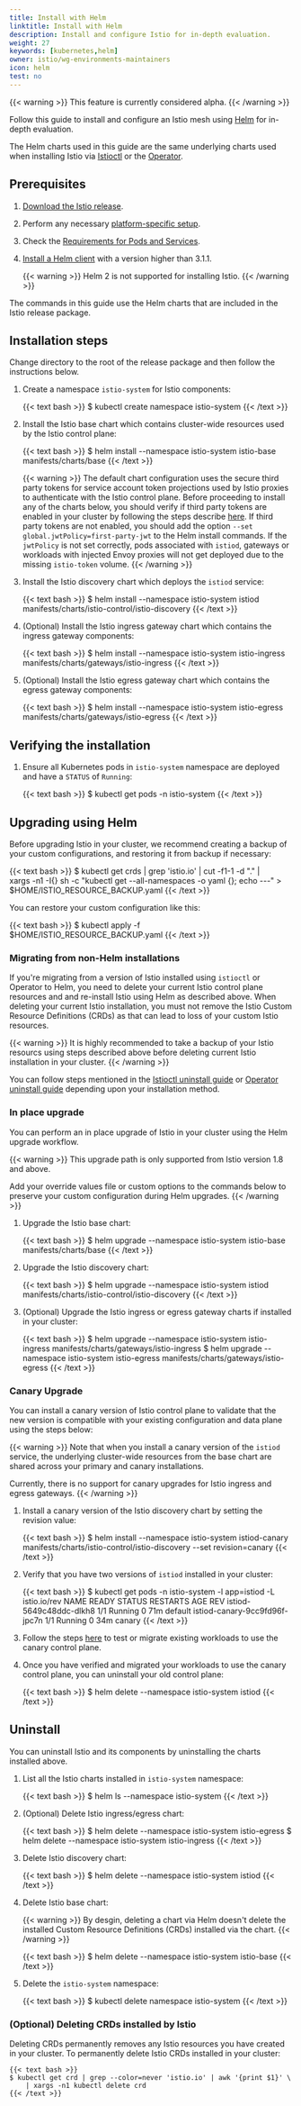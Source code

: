 ```yaml
---
title: Install with Helm
linktitle: Install with Helm
description: Install and configure Istio for in-depth evaluation.
weight: 27
keywords: [kubernetes,helm]
owner: istio/wg-environments-maintainers
icon: helm
test: no
---
```


{{< warning >}}
This feature is currently considered alpha.
{{< /warning >}}

Follow this guide to install and configure an Istio mesh using
[Helm](https://helm.sh/docs/) for in-depth evaluation.

The Helm charts used in this guide are the same underlying charts used when
installing Istio via [Istioctl](/docs/setup/install/istioctl/) or the
[Operator](/docs/setup/install/operator/).

## Prerequisites

1. [Download the Istio release](/docs/setup/getting-started/#download).

1. Perform any necessary [platform-specific setup](/docs/setup/platform-setup/).

1. Check the [Requirements for Pods and Services](/docs/ops/deployment/requirements/).

1. [Install a Helm client](https://helm.sh/docs/intro/install/) with a version higher than 3.1.1.

    {{< warning >}}
    Helm 2 is not supported for installing Istio.
    {{< /warning >}}

The commands in this guide use the Helm charts that are included in the Istio release package.

## Installation steps

Change directory to the root of the release package and then
follow the instructions below.

1. Create a namespace `istio-system` for Istio components:

    {{< text bash >}}
    $ kubectl create namespace istio-system
    {{< /text >}}

1. Install the Istio base chart which contains cluster-wide resources used by
   the Istio control plane:

    {{< text bash >}}
    $ helm install --namespace istio-system istio-base manifests/charts/base
    {{< /text >}}

    {{< warning >}}
    The default chart configuration uses the secure third party tokens for service
    account token projections used by Istio proxies to authenticate with the Istio
    control plane. Before proceeding to install any of the charts below, you should
    verify if third party tokens are enabled in your cluster by following the steps
    describe [here](/docs/ops/best-practices/security/#configure-third-party-service-account-tokens).
    If third party tokens are not enabled, you should add the option
    `--set global.jwtPolicy=first-party-jwt` to the Helm install commands.
    If the `jwtPolicy` is not set correctly, pods associated with `istiod`,
    gateways or workloads with injected Envoy proxies will not get deployed due
    to the missing `istio-token` volume.
    {{< /warning >}}

1. Install the Istio discovery chart which deploys the `istiod` service:

    {{< text bash >}}
    $ helm install --namespace istio-system istiod manifests/charts/istio-control/istio-discovery
    {{< /text >}}

1. (Optional) Install the Istio ingress gateway chart which contains the ingress
   gateway components:

    {{< text bash >}}
    $ helm install --namespace istio-system istio-ingress manifests/charts/gateways/istio-ingress
    {{< /text >}}

1. (Optional) Install the Istio egress gateway chart which contains the egress
   gateway components:

    {{< text bash >}}
    $ helm install --namespace istio-system istio-egress manifests/charts/gateways/istio-egress
    {{< /text >}}

## Verifying the installation

1. Ensure all Kubernetes pods in `istio-system` namespace are deployed and have a
   `STATUS` of `Running`:

    {{< text bash >}}
    $ kubectl get pods -n istio-system
    {{< /text >}}

## Upgrading using Helm

Before upgrading Istio in your cluster, we recommend creating a backup of your
custom configurations, and restoring it from backup if necessary:

{{< text bash >}}
$ kubectl get crds | grep 'istio.io' | cut -f1-1 -d "." | \
    xargs -n1 -I{} sh -c "kubectl get --all-namespaces -o yaml {}; echo ---" > $HOME/ISTIO_RESOURCE_BACKUP.yaml
{{< /text >}}

You can restore your custom configuration like this:

{{< text bash >}}
$ kubectl apply -f $HOME/ISTIO_RESOURCE_BACKUP.yaml
{{< /text >}}

### Migrating from non-Helm installations

If you're migrating from a version of Istio installed using `istioctl` or
Operator to Helm, you need to delete your current Istio control plane resources
and and re-install Istio using Helm as described above. When deleting your
current Istio installation, you must not remove the Istio Custom Resource
Definitions (CRDs) as that can lead to loss of your custom Istio resources.

{{< warning >}}
It is highly recommended to take a backup of your Istio resourcs using steps
described above before deleting current Istio installation in your cluster.
{{< /warning >}}

You can follow steps mentioned in the
[Istioctl uninstall guide](/docs/setup/install/istioctl#uninstall-istio) or
[Operator uninstall guide](/docs/setup/install/operator/#uninstall)
depending upon your installation method.

### In place upgrade

You can perform an in place upgrade of Istio in your cluster using the Helm
upgrade workflow.

{{< warning >}}
This upgrade path is only supported from Istio version 1.8 and above.

Add your override values file or custom options to the commands below to
preserve your custom configuration during Helm upgrades.
{{< /warning >}}

1. Upgrade the Istio base chart:

    {{< text bash >}}
    $ helm upgrade --namespace istio-system istio-base manifests/charts/base
    {{< /text >}}

1. Upgrade the Istio discovery chart:

    {{< text bash >}}
    $ helm upgrade --namespace istio-system istiod manifests/charts/istio-control/istio-discovery
    {{< /text >}}

1. (Optional) Upgrade the Istio ingress or egress gateway charts if installed in
   your cluster:

    {{< text bash >}}
    $ helm upgrade --namespace istio-system istio-ingress manifests/charts/gateways/istio-ingress
    $ helm upgrade --namespace istio-system istio-egress manifests/charts/gateways/istio-egress
    {{< /text >}}

### Canary Upgrade

You can install a canary version of Istio control plane to validate that the new
version is compatible with your existing configuration and data plane using
the steps below:

{{< warning >}}
Note that when you install a canary version of the `istiod` service, the underlying
cluster-wide resources from the base chart are shared across your
primary and canary installations.

Currently, there is no support for canary upgrades for Istio ingress and egress
gateways.
{{< /warning >}}

1. Install a canary version of the Istio discovery chart by setting the revision
   value:

    {{< text bash >}}
    $ helm install --namespace istio-system istiod-canary manifests/charts/istio-control/istio-discovery --set revision=canary
    {{< /text >}}

1. Verify that you have two versions of `istiod` installed in your cluster:

    {{< text bash >}}
    $ kubectl get pods -n istio-system -l app=istiod -L istio.io/rev
      NAME                            READY   STATUS    RESTARTS   AGE   REV
      istiod-5649c48ddc-dlkh8         1/1     Running   0          71m   default
      istiod-canary-9cc9fd96f-jpc7n   1/1     Running   0          34m   canary
    {{< /text >}}

1. Follow the steps [here](/docs/setup/upgrade/#data-plane) to test or migrate
   existing workloads to use the canary control plane.

1. Once you have verified and migrated your workloads to use the canary control
   plane, you can uninstall your old control plane:

    {{< text bash >}}
    $ helm delete --namespace istio-system istiod
    {{< /text >}}

## Uninstall

You can uninstall Istio and its components by uninstalling the charts
installed above.

1. List all the Istio charts installed in `istio-system` namespace:

    {{< text bash >}}
    $ helm ls --namespace istio-system
    {{< /text >}}

1. (Optional) Delete Istio ingress/egress chart:

    {{< text bash >}}
    $ helm delete --namespace istio-system istio-egress
    $ helm delete --namespace istio-system istio-ingress
    {{< /text >}}

1. Delete Istio discovery chart:

    {{< text bash >}}
    $ helm delete --namespace istio-system istiod
    {{< /text >}}

1. Delete Istio base chart:

    {{< warning >}}
    By desgin, deleting a chart via Helm doesn't delete the installed Custom
    Resource Definitions (CRDs) installed via the chart.
    {{< /warning >}}

    {{< text bash >}}
    $ helm delete --namespace istio-system istio-base
    {{< /text >}}

1. Delete the `istio-system` namespace:

    {{< text bash >}}
    $ kubectl delete namespace istio-system
    {{< /text >}}

### (Optional) Deleting CRDs installed by Istio

Deleting CRDs permanently removes any Istio resources you have created in your
cluster. To permanently delete Istio CRDs installed in your cluster:

    {{< text bash >}}
    $ kubectl get crd | grep --color=never 'istio.io' | awk '{print $1}' \
        | xargs -n1 kubectl delete crd
    {{< /text >}}
